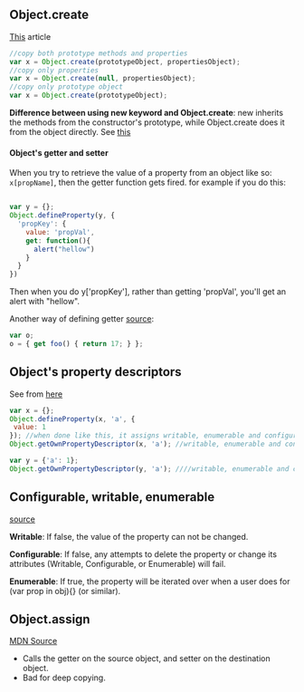 ## Object.create

[This](https://hackernoon.com/object-create-in-javascript-fa8674df6ed2) article

```javascript
//copy both prototype methods and properties
var x = Object.create(prototypeObject, propertiesObject);
//copy only properties 
var x = Object.create(null, propertiesObject);
//copy only prototype object
var x = Object.create(prototypeObject);
```

__Difference between using new keyword and Object.create__: new inherits the methods from the constructor's prototype, while Object.create does it from the object directly. See [this](https://stackoverflow.com/questions/4166616/understanding-the-difference-between-object-create-and-new-somefunction)

#### Object's getter and setter

When you try to retrieve the value of a property from an object like so: `x[propName]`, then the getter function gets fired.
for example if you do this:
```javascript

var y = {};
Object.defineProperty(y, {
  'propKey': {
    value: 'propVal',
    get: function(){
      alert("hellow")
    }
  }
})

```

Then when you do y['propKey'], rather than getting 'propVal', you'll get an alert with "hellow".

Another way of defining getter [source](https://developer.mozilla.org/en-US/docs/Web/JavaScript/Reference/Global_Objects/Object/getOwnPropertyDescriptor):

```javascript
var o;
o = { get foo() { return 17; } };
```

## Object's property descriptors

See from [here](https://developer.mozilla.org/en-US/docs/Web/JavaScript/Reference/Global_Objects/Object/getOwnPropertyDescriptor)

```javascript
var x = {};
Object.defineProperty(x, 'a', {
 value: 1
}); //when done like this, it assigns writable, enumerable and configurable their default values = false;
Object.getOwnPropertyDescriptor(x, 'a'); //writable, enumerable and configurable their default values = false;

var y = {'a': 1};
Object.getOwnPropertyDescriptor(y, 'a'); ////writable, enumerable and configurable will be true this time;
```

## Configurable, writable, enumerable

[source](https://stackoverflow.com/a/25385794/3248247)

__Writable__: If false, the value of the property can not be changed.

__Configurable__: If false, any attempts to delete the property or change its attributes (Writable, Configurable, or Enumerable) will fail.

__Enumerable__: If true, the property will be iterated over when a user does for (var prop in obj){} (or similar).


## Object.assign

[MDN Source](https://developer.mozilla.org/en-US/docs/Web/JavaScript/Reference/Global_Objects/Object/assign)

- Calls the getter on the source object, and setter on the destination object.
- Bad for deep copying.







